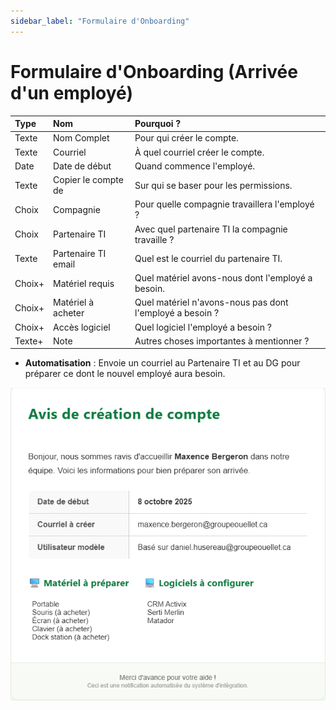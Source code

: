 ```yaml
---
sidebar_label: "Formulaire d'Onboarding"
---
```


# Formulaire d'Onboarding (Arrivée d'un employé)

| Type    | Nom                  | Pourquoi ?                                             |
| :------ | :------------------- | :----------------------------------------------------- |
| Texte   | Nom Complet          | Pour qui créer le compte.                              |
| Texte   | Courriel             | À quel courriel créer le compte.                       |
| Date    | Date de début        | Quand commence l'employé.                              |
| Texte   | Copier le compte de  | Sur qui se baser pour les permissions.                 |
| Choix   | Compagnie            | Pour quelle compagnie travaillera l'employé ?          |
| Choix   | Partenaire TI        | Avec quel partenaire TI la compagnie travaille ?       |
| Texte   | Partenaire TI email  | Quel est le courriel du partenaire TI.                 |
| Choix+  | Matériel requis      | Quel matériel avons-nous dont l'employé a besoin.      |
| Choix+  | Matériel à acheter   | Quel matériel n'avons-nous pas dont l'employé a besoin ? |
| Choix+  | Accès logiciel       | Quel logiciel l'employé a besoin ?                     |
| Texte+  | Note                 | Autres choses importantes à mentionner ?               |

* **Automatisation** : Envoie un courriel au Partenaire TI et au DG pour préparer ce dont le nouvel employé aura besoin. 

![Exemple d'email d'onboarding](/img/email-onboarding.png) 
